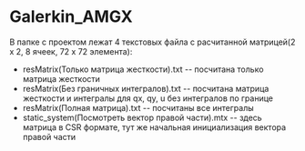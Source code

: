 # Galerkin_AMGX

В папке с проектом лежат 4 текстовых файла с расчитанной матрицей(2 x 2, 8 ячеек, 72 x 72 элемента):
<ul>
  <li>resMatrix(Только матрица жесткости).txt -- посчитана только матрица жесткости</li>
  <li>resMatrix(Без граничных интегралов).txt -- посчитана матрица жесткости и интегралы для qx, qy, u без интегралов по границе</li>
  <li>resMatrix(Полная матрица).txt -- посчитаны все интегралы</li>
  <li>static_system(Посмотреть вектор правой части).mtx -- здесь матрица в CSR формате, тут же начальная инициализация вектора правой части</li>
</ul>
